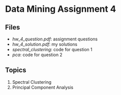 # Data Mining Assignment 4

## Files

- *hw_4_question.pdf*: assignment questions
- *hw_4_solution.pdf*: my solutions
- *spectral_clustering*: code for question 1
- *pca*: code for question 2

## Topics

1. Spectral Clustering
2. Principal Component Analysis
